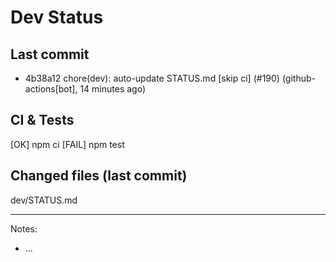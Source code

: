 # Dev Status

## Last commit
- 4b38a12 chore(dev): auto-update STATUS.md [skip ci] (#190) (github-actions[bot], 14 minutes ago)
## CI & Tests
[OK] npm ci
[FAIL] npm test

## Changed files (last commit)
dev/STATUS.md

---
Notes:
- ...
